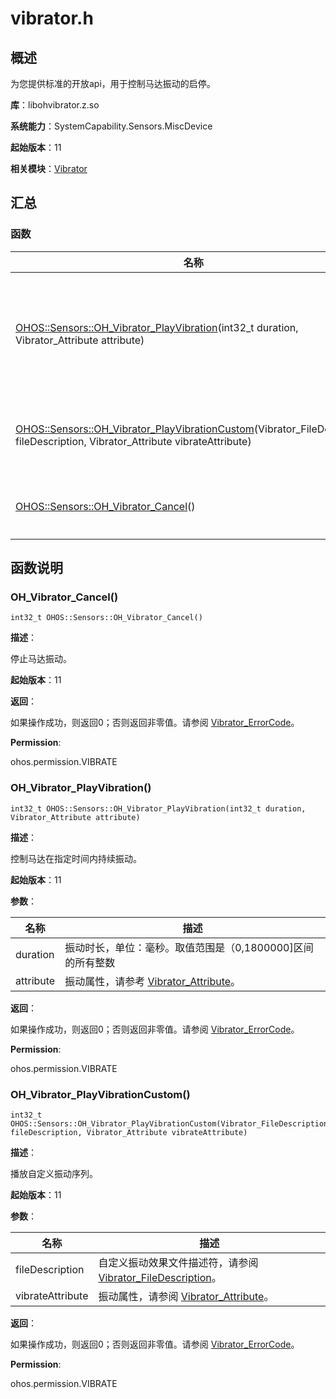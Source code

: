 # vibrator.h
<!--Kit: Sensor Service Kit-->
<!--Subsystem: Sensors-->
<!--Owner: @dilligencer-->
<!--Designer: @butterls-->
<!--Tester: @murphy84-->
<!--Adviser: @hu-zhiqiong-->

## 概述

为您提供标准的开放api，用于控制马达振动的启停。

**库**：libohvibrator.z.so

**系统能力**：SystemCapability.Sensors.MiscDevice

**起始版本**：11

**相关模块**：[Vibrator](_vibrator.md)


## 汇总


### 函数

| 名称 | 描述 |
| -------- | -------- |
| [OHOS::Sensors::OH_Vibrator_PlayVibration](#oh_vibrator_playvibration)(int32_t duration, Vibrator_Attribute attribute) | 控制马达在指定时间内持续振动。 |
| [OHOS::Sensors::OH_Vibrator_PlayVibrationCustom](#oh_vibrator_playvibrationcustom)(Vibrator_FileDescription fileDescription, Vibrator_Attribute vibrateAttribute) | 播放自定义振动序列。           |
| [OHOS::Sensors::OH_Vibrator_Cancel](#oh_vibrator_cancel)() | 停止马达振动。  |


## 函数说明


### OH_Vibrator_Cancel()

```
int32_t OHOS::Sensors::OH_Vibrator_Cancel()
```
**描述**：

停止马达振动。

**起始版本**：11

**返回**：

如果操作成功，则返回0；否则返回非零值。请参阅 [Vibrator_ErrorCode](_vibrator.md#vibrator_errorcode)。

**Permission**:

ohos.permission.VIBRATE


### OH_Vibrator_PlayVibration()

```
int32_t OHOS::Sensors::OH_Vibrator_PlayVibration(int32_t duration, Vibrator_Attribute attribute)
```
**描述**：

控制马达在指定时间内持续振动。

**起始版本**：11

**参数**：

| 名称 | 描述 |
| -------- | -------- |
| duration | 振动时长，单位：毫秒。取值范围是（0,1800000]区间的所有整数  |
| attribute | 振动属性，请参考 [Vibrator_Attribute](_vibrator.md#vibrator_attribute)。 |

**返回**：

如果操作成功，则返回0；否则返回非零值。请参阅 [Vibrator_ErrorCode](_vibrator.md#vibrator_errorcode)。

**Permission**:

ohos.permission.VIBRATE


### OH_Vibrator_PlayVibrationCustom()

```
int32_t OHOS::Sensors::OH_Vibrator_PlayVibrationCustom(Vibrator_FileDescription fileDescription, Vibrator_Attribute vibrateAttribute)
```
**描述**：

播放自定义振动序列。

**起始版本**：11

**参数**：

| 名称 | 描述 |
| -------- | -------- |
| fileDescription | 自定义振动效果文件描述符，请参阅 [Vibrator_FileDescription](_vibrator.md#vibrator_filedescription)。 |
| vibrateAttribute | 振动属性，请参阅 [Vibrator_Attribute](_vibrator.md#vibrator_attribute)。 |

**返回**：

如果操作成功，则返回0；否则返回非零值。请参阅 [Vibrator_ErrorCode](_vibrator.md#vibrator_errorcode)。

**Permission**:

ohos.permission.VIBRATE
